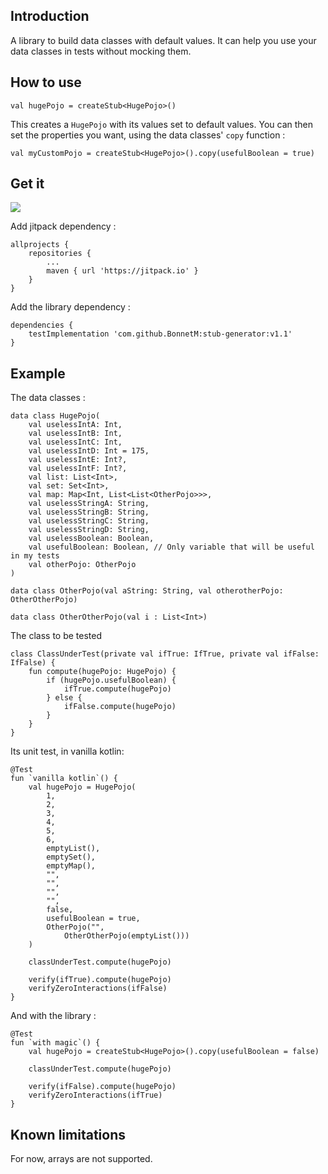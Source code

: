 ## Introduction

A library to build data classes with default values. It can help you use your data classes in tests without mocking them.

## How to use

```
val hugePojo = createStub<HugePojo>()
```

This creates a `HugePojo` with its values set to default values.
You can then set the properties you want, using the data classes' `copy` function :

```
val myCustomPojo = createStub<HugePojo>().copy(usefulBoolean = true)
```

## Get it

[![](https://jitpack.io/v/BonnetM/stub-generator.svg)](https://jitpack.io/#BonnetM/stub-generator)

Add jitpack dependency :

```
allprojects {
	repositories {
		...
		maven { url 'https://jitpack.io' }
	}
}
```
Add the library dependency :

```
dependencies {
    testImplementation 'com.github.BonnetM:stub-generator:v1.1'
}
```
## Example

The data classes :

```
data class HugePojo(
    val uselessIntA: Int,
    val uselessIntB: Int,
    val uselessIntC: Int,
    val uselessIntD: Int = 175,
    val uselessIntE: Int?,
    val uselessIntF: Int?,
    val list: List<Int>,
    val set: Set<Int>,
    val map: Map<Int, List<List<OtherPojo>>>,
    val uselessStringA: String,
    val uselessStringB: String,
    val uselessStringC: String,
    val uselessStringD: String,
    val uselessBoolean: Boolean,
    val usefulBoolean: Boolean, // Only variable that will be useful in my tests
    val otherPojo: OtherPojo
)

data class OtherPojo(val aString: String, val otherotherPojo: OtherOtherPojo)

data class OtherOtherPojo(val i : List<Int>)
```

The class to be tested

```
class ClassUnderTest(private val ifTrue: IfTrue, private val ifFalse: IfFalse) {
    fun compute(hugePojo: HugePojo) {
        if (hugePojo.usefulBoolean) {
            ifTrue.compute(hugePojo)
        } else {
            ifFalse.compute(hugePojo)
        }
    }
}
```
Its unit test, in vanilla kotlin:

```
@Test
fun `vanilla kotlin`() {
    val hugePojo = HugePojo(
        1,
        2,
        3,
        4,
        5,
        6,
        emptyList(),
        emptySet(),
        emptyMap(),
        "",
        "",
        "",
        "",
        false,
        usefulBoolean = true,
        OtherPojo("",
            OtherOtherPojo(emptyList()))
    )

    classUnderTest.compute(hugePojo)

    verify(ifTrue).compute(hugePojo)
    verifyZeroInteractions(ifFalse)
}
```

And with the library :

```
@Test
fun `with magic`() {
    val hugePojo = createStub<HugePojo>().copy(usefulBoolean = false)

    classUnderTest.compute(hugePojo)

    verify(ifFalse).compute(hugePojo)
    verifyZeroInteractions(ifTrue)
}
```
## Known limitations

For now, arrays are not supported.

